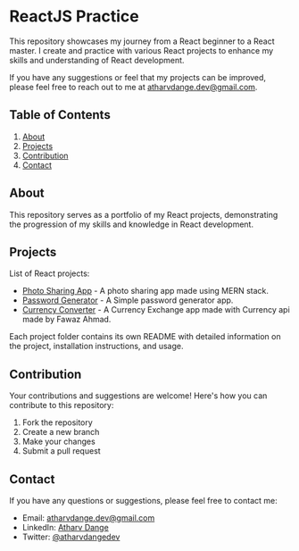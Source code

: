 # ReactJS Practice

This repository showcases my journey from a React beginner to a React master. I create and practice with various React projects to enhance my skills and understanding of React development.

If you have any suggestions or feel that my projects can be improved, please feel free to reach out to me at [atharvdange.dev@gmail.com](mailto:atharvdange.dev@gmail.com).

## Table of Contents

1. [About](#about)
2. [Projects](#projects)
3. [Contribution](#contribution)
4. [Contact](#contact)

## About

This repository serves as a portfolio of my React projects, demonstrating the progression of my skills and knowledge in React development.

## Projects

List of React projects:

- [Photo Sharing App](/Photo%20Sharing%20App/) - A photo sharing app made using MERN stack.
- [Password Generator](/password-generator/) - A Simple password generator app.
- [Currency Converter](/currency-converter/) - A Currency Exchange app made with Currency api made by Fawaz Ahmad.

Each project folder contains its own README with detailed information on the project, installation instructions, and usage.

## Contribution

Your contributions and suggestions are welcome! Here's how you can contribute to this repository:

1. Fork the repository
2. Create a new branch
3. Make your changes
4. Submit a pull request

## Contact

If you have any questions or suggestions, please feel free to contact me:

- Email: [atharvdange.dev@gmail.com](mailto:atharvdange.dev@gmail.com)
- LinkedIn: [Atharv Dange](www.linkedin.com/in/atharvdange)
- Twitter: [@atharvdangedev](https://twitter.com/atharvdangedev)